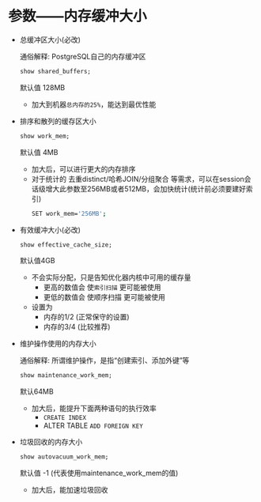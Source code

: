 # 参数——内存缓冲大小

- 总缓冲区大小(必改)
    
    通俗解释: PostgreSQL自己的内存缓冲区
    ```sql
    show shared_buffers;
    ```
    默认值 128MB
    - 加大到机器`总内存的25%`，能达到最优性能

- 排序和散列的缓存区大小

    ```sql
    show work_mem;
    ```
    默认值 4MB
    
    - 加大后，可以进行更大的内存排序
    - 对于统计的 去重distinct/哈希JOIN/分组聚合 等需求，可以在session会话级增大此参数至256MB或者512MB，会加快统计(统计前必须要建好索引)
        ```bash
        SET work_mem='256MB';
        ```

- 有效缓冲大小(必改)

    ```sql
    show effective_cache_size;
    ```
    默认值4GB
    - 不会实际分配，只是告知优化器内核中可用的缓存量
        - 更高的数值会 使`索引扫描` 更可能被使用
        - 更低的数值会 使顺序扫描 更可能被使用
    - 设置为
        - 内存的1/2 (正常保守的设置)
        - 内存的3/4 (比较推荐)

- 维护操作使用的内存大小
    
    通俗解释: 所谓维护操作，是指“创建索引、添加外键”等
    ```sql
    show maintenance_work_mem;
    ```
    默认64MB
    - 加大后，能提升下面两种语句的执行效率
        - `CREATE INDEX`
        - ALTER TABLE `ADD FOREIGN KEY`

- 垃圾回收的内存大小
    
    ```sql
    show autovacuum_work_mem;
    ```
    默认值 -1 (代表使用maintenance_work_mem的值)
    - 加大后，能加速垃圾回收

